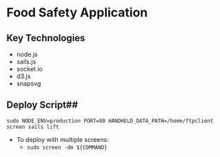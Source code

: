 Food Safety Application
=============
## Key Technologies ##
- node.js
- sails.js
- socket.io
- d3.js
- snapsvg

## Deploy Script##
`sudo NODE_ENV=production PORT=80 HANDHELD_DATA_PATH=/home/ftpclient screen sails lift`
- To deploy with multiple screens:
  - `sudo screen -dm ${COMMAND}`
